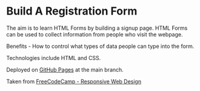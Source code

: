 # Build A Registration Form

The aim is to learn HTML Forms by building a signup page.  HTML Forms can be used to collect information from people who visit the webpage.

Benefits - How to control what types of data people can type into the form.

Technologies include HTML and CSS.

Deployed on [GitHub Pages](https://derektypist.github.io/build-a-registration-form/) at the main branch.

Taken from [FreeCodeCamp - Responsive Web Design](https://www.freecodecamp.org/learn/2022/responsive-web-design/)
